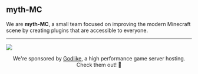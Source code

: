 ## myth-MC
We are **myth-MC**, a small team focused on improving the modern Minecraft scene by creating plugins that are accessible to everyone.

<hr>

<a href="https://sponsor.mythmc.ovh/">
  <img src="https://assets.mythmc.ovh/banner_godlike.png" />
</a>
<div align="center">
  <p>We're sponsored by <a href="https://sponsor.mythmc.ovh/">Godlike</a>, a high performance game server hosting. Check them out! 👀</p>
</div>
